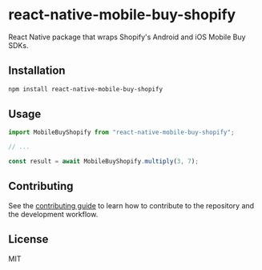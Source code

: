 # react-native-mobile-buy-shopify

React Native package that wraps Shopify&#39;s Android and iOS Mobile Buy SDKs.

## Installation

```sh
npm install react-native-mobile-buy-shopify
```

## Usage

```js
import MobileBuyShopify from "react-native-mobile-buy-shopify";

// ...

const result = await MobileBuyShopify.multiply(3, 7);
```

## Contributing

See the [contributing guide](CONTRIBUTING.md) to learn how to contribute to the repository and the development workflow.

## License

MIT
